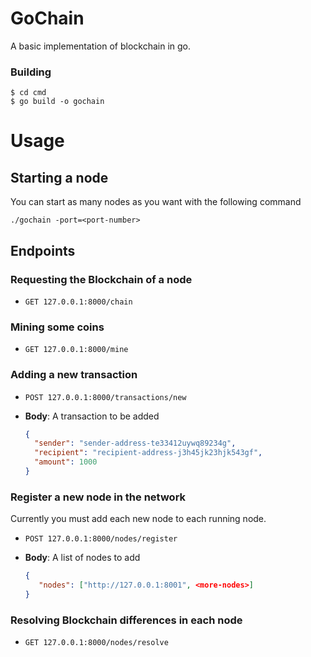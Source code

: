 
# GoChain

A basic implementation of blockchain in go.

### Building

```
$ cd cmd
$ go build -o gochain
```


# Usage

## Starting a node

You can start as many nodes as you want with the following command

`./gochain -port=<port-number>`


## Endpoints


### Requesting the Blockchain of a node

* `GET 127.0.0.1:8000/chain`

### Mining some coins

* `GET 127.0.0.1:8000/mine`

### Adding a new transaction

* `POST 127.0.0.1:8000/transactions/new`

* __Body__: A transaction to be added

  ```json
  {
    "sender": "sender-address-te33412uywq89234g",
    "recipient": "recipient-address-j3h45jk23hjk543gf",
    "amount": 1000
  }
  ```

### Register a new node in the network
Currently you must add each new node to each running node.

* `POST 127.0.0.1:8000/nodes/register`

* __Body__: A list of nodes to add

  ```json
  {
     "nodes": ["http://127.0.0.1:8001", <more-nodes>]
  }
  ```

### Resolving Blockchain differences in each node

* `GET 127.0.0.1:8000/nodes/resolve`
